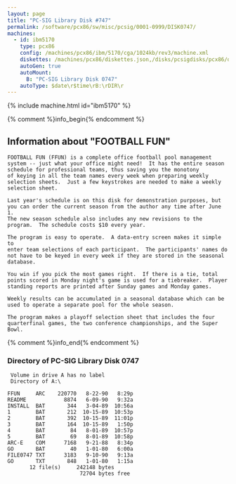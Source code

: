 ```yaml
---
layout: page
title: "PC-SIG Library Disk #747"
permalink: /software/pcx86/sw/misc/pcsig/0001-0999/DISK0747/
machines:
  - id: ibm5170
    type: pcx86
    config: /machines/pcx86/ibm/5170/cga/1024kb/rev3/machine.xml
    diskettes: /machines/pcx86/diskettes.json,/disks/pcsigdisks/pcx86/diskettes.json
    autoGen: true
    autoMount:
      B: "PC-SIG Library Disk 0747"
    autoType: $date\r$time\rB:\rDIR\r
---
```


{% include machine.html id="ibm5170" %}

{% comment %}info_begin{% endcomment %}

## Information about "FOOTBALL FUN"

    FOOTBALL FUN (FFUN) is a complete office football pool management
    system -- just what your office might need!  It has the entire season
    schedule for professional teams, thus saving you the monotony
    of keying in all the team names every week when preparing weekly
    selection sheets.  Just a few keystrokes are needed to make a weekly
    selection sheet.
    
    Last year's schedule is on this disk for demonstration purposes, but
    you can order the current season from the author any time after June 1.
    The new season schedule also includes any new revisions to the
    program.  The schedule costs $10 every year.
    
    The program is easy to operate.  A data-entry screen makes it simple to
    enter team selections of each participant.  The participants' names do
    not have to be keyed in every week if they are stored in the seasonal
    database.
    
    You win if you pick the most games right.  If there is a tie, total
    points scored in Monday night's game is used for a tiebreaker.  Player
    standing reports are printed after Sunday games and Monday games.
    
    Weekly results can be accumulated in a seasonal database which can be
    used to operate a separate pool for the whole season.
    
    The program makes a playoff selection sheet that includes the four
    quarterfinal games, the two conference championships, and the Super
    Bowl.
{% comment %}info_end{% endcomment %}


### Directory of PC-SIG Library Disk 0747

     Volume in drive A has no label
     Directory of A:\

    FFUN     ARC    220770   8-22-90   8:29p
    README            8874   6-09-90   9:32a
    INSTALL  BAT       344   3-04-89  10:56a
    1        BAT       212  10-15-89  10:53p
    2        BAT       392  10-15-89  11:01p
    3        BAT       164  10-15-89   1:50p
    4        BAT        84   8-01-89  10:57p
    5        BAT        69   8-01-89  10:58p
    ARC-E    COM      7168   9-21-88   8:34p
    GO       BAT        40   1-01-80   6:00a
    FILE0747 TXT      3183   9-10-90   9:13a
    GO       TXT       848   1-01-80   1:15a
           12 file(s)     242148 bytes
                           72704 bytes free
